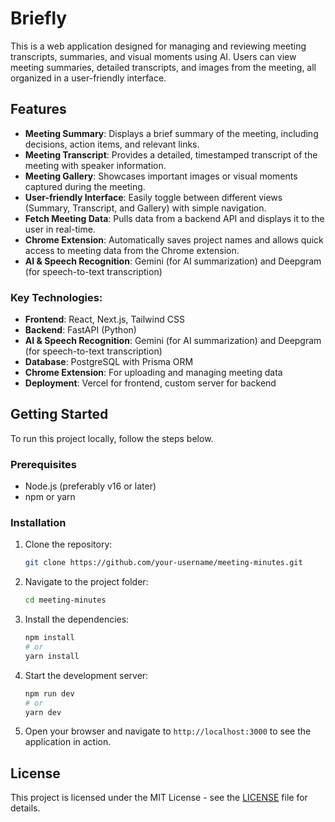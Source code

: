 
# Briefly

This is a web application designed for managing and reviewing meeting transcripts, summaries, and visual moments using AI. Users can view meeting summaries, detailed transcripts, and images from the meeting, all organized in a user-friendly interface.

## Features

- **Meeting Summary**: Displays a brief summary of the meeting, including decisions, action items, and relevant links.
- **Meeting Transcript**: Provides a detailed, timestamped transcript of the meeting with speaker information.
- **Meeting Gallery**: Showcases important images or visual moments captured during the meeting.
- **User-friendly Interface**: Easily toggle between different views (Summary, Transcript, and Gallery) with simple navigation.
- **Fetch Meeting Data**: Pulls data from a backend API and displays it to the user in real-time.
- **Chrome Extension**: Automatically saves project names and allows quick access to meeting data from the Chrome extension.
- **AI & Speech Recognition**: Gemini (for AI summarization) and Deepgram (for speech-to-text transcription)

### Key Technologies:
- **Frontend**: React, Next.js, Tailwind CSS
- **Backend**: FastAPI (Python)
- **AI & Speech Recognition**: Gemini (for AI summarization) and Deepgram (for speech-to-text transcription)
- **Database**: PostgreSQL with Prisma ORM
- **Chrome Extension**: For uploading and managing meeting data
- **Deployment**: Vercel for frontend, custom server for backend


## Getting Started

To run this project locally, follow the steps below.

### Prerequisites

- Node.js (preferably v16 or later)
- npm or yarn

### Installation

1. Clone the repository:
   ```bash
   git clone https://github.com/your-username/meeting-minutes.git
   ```

2. Navigate to the project folder:
   ```bash
   cd meeting-minutes
   ```

3. Install the dependencies:
   ```bash
   npm install
   # or
   yarn install
   ```

4. Start the development server:
   ```bash
   npm run dev
   # or
   yarn dev
   ```

5. Open your browser and navigate to `http://localhost:3000` to see the application in action.


## License

This project is licensed under the MIT License - see the [LICENSE](LICENSE) file for details.

